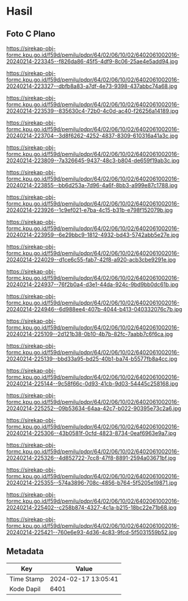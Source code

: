 # Hasil

## Foto C Plano

https://sirekap-obj-formc.kpu.go.id/f59d/pemilu/pdpr/64/02/06/10/02/6402061002016-20240214-223345--f826da86-45f5-4df9-8c06-25ae4e5add94.jpg

https://sirekap-obj-formc.kpu.go.id/f59d/pemilu/pdpr/64/02/06/10/02/6402061002016-20240214-223327--dbfb8a83-a7df-4e73-9398-437abbc74a68.jpg

https://sirekap-obj-formc.kpu.go.id/f59d/pemilu/pdpr/64/02/06/10/02/6402061002016-20240214-223539--835630c4-72b0-4c0d-ac40-f26256a14189.jpg

https://sirekap-obj-formc.kpu.go.id/f59d/pemilu/pdpr/64/02/06/10/02/6402061002016-20240214-223704--3d8f6262-4252-4837-8309-610316a41a3c.jpg

https://sirekap-obj-formc.kpu.go.id/f59d/pemilu/pdpr/64/02/06/10/02/6402061002016-20240214-223809--7a326645-9437-48c3-b804-de659f19ab3c.jpg

https://sirekap-obj-formc.kpu.go.id/f59d/pemilu/pdpr/64/02/06/10/02/6402061002016-20240214-223855--bb6d253a-7d96-4a6f-8bb3-a999e87c1788.jpg

https://sirekap-obj-formc.kpu.go.id/f59d/pemilu/pdpr/64/02/06/10/02/6402061002016-20240214-223926--1c9ef021-e7ba-4c15-b31b-e798f152079b.jpg

https://sirekap-obj-formc.kpu.go.id/f59d/pemilu/pdpr/64/02/06/10/02/6402061002016-20240214-223959--6e29bbc9-1812-4932-bd43-5742abb5e27e.jpg

https://sirekap-obj-formc.kpu.go.id/f59d/pemilu/pdpr/64/02/06/10/02/6402061002016-20240214-224029--d1ce6c55-fab7-42f8-a920-acb3cbe9291e.jpg

https://sirekap-obj-formc.kpu.go.id/f59d/pemilu/pdpr/64/02/06/10/02/6402061002016-20240214-224937--76f2b0a4-d3e1-44da-924c-9bd9bb0dc61b.jpg

https://sirekap-obj-formc.kpu.go.id/f59d/pemilu/pdpr/64/02/06/10/02/6402061002016-20240214-224946--6d988ee4-407b-4044-b413-040332076c7b.jpg

https://sirekap-obj-formc.kpu.go.id/f59d/pemilu/pdpr/64/02/06/10/02/6402061002016-20240214-225109--2d121b38-0b10-4b7b-82fc-7aabb7c6f6ca.jpg

https://sirekap-obj-formc.kpu.go.id/f59d/pemilu/pdpr/64/02/06/10/02/6402061002016-20240214-225139--bbd33a95-bd25-40b1-ba74-b5577fb8a4cc.jpg

https://sirekap-obj-formc.kpu.go.id/f59d/pemilu/pdpr/64/02/06/10/02/6402061002016-20240214-225144--9c58f66c-0d93-41cb-9d03-54445c258168.jpg

https://sirekap-obj-formc.kpu.go.id/f59d/pemilu/pdpr/64/02/06/10/02/6402061002016-20240214-225252--09b53634-64aa-42c7-b022-90395e73c2a6.jpg

https://sirekap-obj-formc.kpu.go.id/f59d/pemilu/pdpr/64/02/06/10/02/6402061002016-20240214-225306--43b0581f-0cfd-4823-8734-0eaf6963e9a7.jpg

https://sirekap-obj-formc.kpu.go.id/f59d/pemilu/pdpr/64/02/06/10/02/6402061002016-20240214-225326--4d852722-7cc8-47f8-8891-2594a03671bf.jpg

https://sirekap-obj-formc.kpu.go.id/f59d/pemilu/pdpr/64/02/06/10/02/6402061002016-20240214-225355--574a3896-708c-4856-b764-5f5205e19871.jpg

https://sirekap-obj-formc.kpu.go.id/f59d/pemilu/pdpr/64/02/06/10/02/6402061002016-20240214-225402--c258b874-4327-4c1a-b215-18bc22e71b68.jpg

https://sirekap-obj-formc.kpu.go.id/f59d/pemilu/pdpr/64/02/06/10/02/6402061002016-20240214-225421--760e6e93-4d36-4c83-9fcd-5f5031559b52.jpg


## Metadata

| Key        | Value               |
| ---------- | ------------------- |
| Time Stamp | 2024-02-17 13:05:41 |
| Kode Dapil | 6401                |



